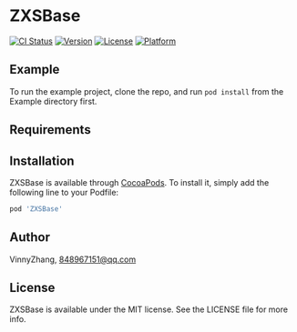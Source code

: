 # ZXSBase

[![CI Status](https://img.shields.io/travis/VinnyZhang/ZXSBase.svg?style=flat)](https://travis-ci.org/VinnyZhang/ZXSBase)
[![Version](https://img.shields.io/cocoapods/v/ZXSBase.svg?style=flat)](https://cocoapods.org/pods/ZXSBase)
[![License](https://img.shields.io/cocoapods/l/ZXSBase.svg?style=flat)](https://cocoapods.org/pods/ZXSBase)
[![Platform](https://img.shields.io/cocoapods/p/ZXSBase.svg?style=flat)](https://cocoapods.org/pods/ZXSBase)

## Example

To run the example project, clone the repo, and run `pod install` from the Example directory first.

## Requirements

## Installation

ZXSBase is available through [CocoaPods](https://cocoapods.org). To install
it, simply add the following line to your Podfile:

```ruby
pod 'ZXSBase'
```

## Author

VinnyZhang, 848967151@qq.com

## License

ZXSBase is available under the MIT license. See the LICENSE file for more info.
